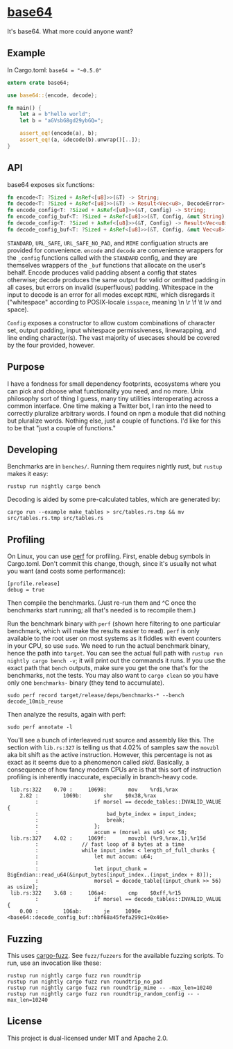 [base64](https://crates.io/crates/base64)
===

It's base64. What more could anyone want?

Example
---

In Cargo.toml: `base64 = "~0.5.0"`

```rust
extern crate base64;

use base64::{encode, decode};

fn main() {
    let a = b"hello world";
    let b = "aGVsbG8gd29ybGQ=";

    assert_eq!(encode(a), b);
    assert_eq!(a, &decode(b).unwrap()[..]);
}
```

API
---

base64 exposes six functions:

```rust
fn encode<T: ?Sized + AsRef<[u8]>>(&T) -> String;
fn decode<T: ?Sized + AsRef<[u8]>>(&T) -> Result<Vec<u8>, DecodeError>;
fn encode_config<T: ?Sized + AsRef<[u8]>>(&T, Config) -> String;
fn encode_config_buf<T: ?Sized + AsRef<[u8]>>(&T, Config, &mut String);
fn decode_config<T: ?Sized + AsRef<[u8]>>(&T, Config) -> Result<Vec<u8>, DecodeError>;
fn decode_config_buf<T: ?Sized + AsRef<[u8]>>(&T, Config, &mut Vec<u8>) -> Result<(), DecodeError>;
```

`STANDARD`, `URL_SAFE`, `URL_SAFE_NO_PAD`, and `MIME` configuation structs are provided for convenience. `encode` and `decode` are convenience wrappers for the `_config` functions called with the `STANDARD` config, and they are themselves wrappers of the `_buf` functions that allocate on the user's behalf. Encode produces valid padding absent a config that states otherwise; decode produces the same output for valid or omitted padding in all cases, but errors on invalid (superfluous) padding. Whitespace in the input to decode is an error for all modes except `MIME`, which disregards it ("whitespace" according to POSIX-locale `isspace`, meaning \n \r \f \t \v and space).

`Config` exposes a constructor to allow custom combinations of character set, output padding, input whitespace permissiveness, linewrapping, and line ending character(s). The vast majority of usecases should be covered by the four provided, however.

Purpose
---

I have a fondness for small dependency footprints, ecosystems where you can pick and choose what functionality you need, and no more. Unix philosophy sort of thing I guess, many tiny utilities interoperating across a common interface. One time making a Twitter bot, I ran into the need to correctly pluralize arbitrary words. I found on npm a module that did nothing but pluralize words. Nothing else, just a couple of functions. I'd like for this to be that "just a couple of functions."

Developing
---

Benchmarks are in `benches/`. Running them requires nightly rust, but `rustup` makes it easy:

```
rustup run nightly cargo bench
```

Decoding is aided by some pre-calculated tables, which are generated by:

```
cargo run --example make_tables > src/tables.rs.tmp && mv src/tables.rs.tmp src/tables.rs
```

Profiling
---

On Linux, you can use [perf](https://perf.wiki.kernel.org/index.php/Main_Page) for profiling. First, enable debug symbols in Cargo.toml. Don't commit this change, though, since it's usually not what you want (and costs some performance):

```
[profile.release]
debug = true
```

Then compile the benchmarks. (Just re-run them and ^C once the benchmarks start running; all that's needed is to recompile them.)

Run the benchmark binary with `perf` (shown here filtering to one particular benchmark, which will make the results easier to read). `perf` is only available to the root user on most systems as it fiddles with event counters in your CPU, so use `sudo`. We need to run the actual benchmark binary, hence the path into `target`. You can see the actual full path with `rustup run nightly cargo bench -v`; it will print out the commands it runs. If you use the exact path that `bench` outputs, make sure you get the one that's for the benchmarks, not the tests. You may also want to `cargo clean` so you have only one `benchmarks-` binary (they tend to accumulate).

```
sudo perf record target/release/deps/benchmarks-* --bench decode_10mib_reuse
```

Then analyze the results, again with perf:

```
sudo perf annotate -l
```

You'll see a bunch of interleaved rust source and assembly like this. The section with `lib.rs:327` is telling us that 4.02% of samples saw the `movzbl` aka bit shift as the active instruction. However, this percentage is not as exact as it seems due to a phenomenon called *skid*. Basically, a consequence of how fancy modern CPUs are is that this sort of instruction profiling is inherently inaccurate, especially in branch-heavy code.

```
 lib.rs:322    0.70 :     10698:       mov    %rdi,%rax
    2.82 :        1069b:       shr    $0x38,%rax
         :                  if morsel == decode_tables::INVALID_VALUE {
         :                      bad_byte_index = input_index;
         :                      break;
         :                  };
         :                  accum = (morsel as u64) << 58;
 lib.rs:327    4.02 :     1069f:       movzbl (%r9,%rax,1),%r15d
         :              // fast loop of 8 bytes at a time
         :              while input_index < length_of_full_chunks {
         :                  let mut accum: u64;
         :
         :                  let input_chunk = BigEndian::read_u64(&input_bytes[input_index..(input_index + 8)]);
         :                  morsel = decode_table[(input_chunk >> 56) as usize];
 lib.rs:322    3.68 :     106a4:       cmp    $0xff,%r15
         :                  if morsel == decode_tables::INVALID_VALUE {
    0.00 :        106ab:       je     1090e <base64::decode_config_buf::hbf68a45fefa299c1+0x46e>
```


Fuzzing
---

This uses [cargo-fuzz](https://github.com/rust-fuzz/cargo-fuzz). See `fuzz/fuzzers` for the available fuzzing scripts. To run, use an invocation like these:

```
rustup run nightly cargo fuzz run roundtrip
rustup run nightly cargo fuzz run roundtrip_no_pad
rustup run nightly cargo fuzz run roundtrip_mime -- -max_len=10240
rustup run nightly cargo fuzz run roundtrip_random_config -- -max_len=10240
```


License
---

This project is dual-licensed under MIT and Apache 2.0.

